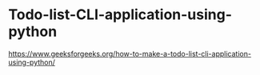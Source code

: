 # Todo-list-CLI-application-using-python

[https://www.geeksforgeeks.org/how-to-make-a-todo-list-cli-application-using-python/ ](https://www.geeksforgeeks.org/how-to-make-a-todo-list-cli-application-using-python/)
